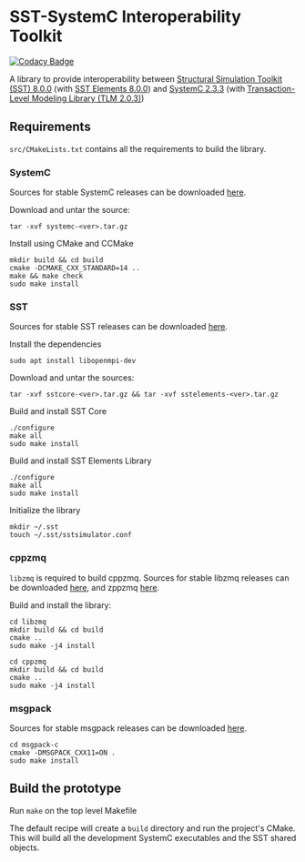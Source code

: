 # SST-SystemC Interoperability Toolkit
[![Codacy Badge](https://api.codacy.com/project/badge/Grade/88c38abb1f2a4a369b4a6f9c49e8d237)](https://www.codacy.com/app/sabbirahm3d/systemc-sst?utm_source=github.com&amp;utm_medium=referral&amp;utm_content=sabbirahm3d/systemc-sst&amp;utm_campaign=Badge_Grade)

A library to provide interoperability between
[Structural Simulation Toolkit (SST) 8.0.0](https://github.com/sstsimulator/sst-core)
(with [SST Elements 8.0.0](https://github.com/sstsimulator/sst-elements)) and
[SystemC 2.3.3](http://www.accellera.org/downloads/standards/systemc)
(with [Transaction-Level Modeling Library (TLM 2.0.3)](https://www.doulos.com/knowhow/systemc/tlm2/))

## Requirements

`src/CMakeLists.txt` contains all the requirements to build the library. 

### SystemC
Sources for stable SystemC releases can be downloaded [here](https://www.accellera.org/downloads/standards/systemc).

Download and untar the source:
```shell
tar -xvf systemc-<ver>.tar.gz
```

Install using CMake and CCMake
```shell
mkdir build && cd build
cmake -DCMAKE_CXX_STANDARD=14 ..
make && make check
sudo make install
```

### SST
Sources for stable SST releases can be downloaded [here](http://sst-simulator.org/SSTPages/SSTMainDownloads/).

Install the dependencies
```shell
sudo apt install libopenmpi-dev
```

Download and untar the sources:
```shell
tar -xvf sstcore-<ver>.tar.gz && tar -xvf sstelements-<ver>.tar.gz
```

Build and install SST Core
```shell
./configure
make all
sudo make install
```

Build and install SST Elements Library
```shell
./configure
make all
sudo make install
```

Initialize the library
```shell
mkdir ~/.sst
touch ~/.sst/sstsimulator.conf
```

### cppzmq
`libzmq` is required to build cppzmq. Sources for stable libzmq releases can be downloaded [here](https://github.com/zeromq/libzmq), and zppzmq [here](https://github.com/zeromq/cppzmq).

Build and install the library:
```shell
cd libzmq
mkdir build && cd build
cmake ..
sudo make -j4 install

cd cppzmq
mkdir build && cd build
cmake ..
sudo make -j4 install
```

### msgpack
Sources for stable msgpack releases can be downloaded [here](https://github.com/msgpack/msgpack-c).

```shell
cd msgpack-c
cmake -DMSGPACK_CXX11=ON .
sudo make install
```

## Build the prototype
Run `make` on the top level Makefile

The default recipe will create a `build` directory and run the project's CMake. This will build all the development
SystemC executables and the SST shared objects.
